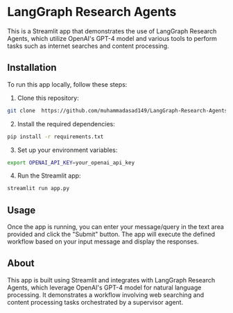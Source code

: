 ```markdown
```
# LangGraph Research Agents

This is a Streamlit app that demonstrates the use of LangGraph Research Agents, which utilize OpenAI's GPT-4 model and various tools to perform tasks such as internet searches and content processing.

## Installation

To run this app locally, follow these steps:

1. Clone this repository:

```bash
git clone  https://github.com/muhammadasad149/LangGraph-Research-Agents.git
```

2. Install the required dependencies:

```bash
pip install -r requirements.txt
```

3. Set up your environment variables:

```bash
export OPENAI_API_KEY=your_openai_api_key
```

4. Run the Streamlit app:

```bash
streamlit run app.py
```

## Usage

Once the app is running, you can enter your message/query in the text area provided and click the "Submit" button. The app will execute the defined workflow based on your input message and display the responses.

## About

This app is built using Streamlit and integrates with LangGraph Research Agents, which leverage OpenAI's GPT-4 model for natural language processing. It demonstrates a workflow involving web searching and content processing tasks orchestrated by a supervisor agent.
